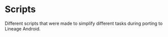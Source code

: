 # Scripts

Different scripts that were made to simplify different tasks during porting to Lineage Android.
